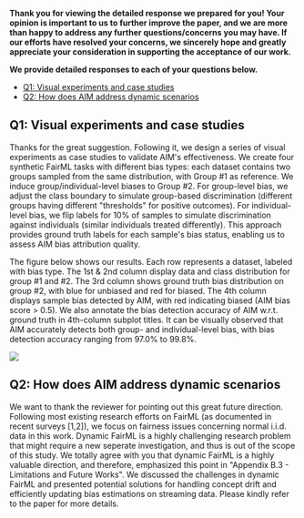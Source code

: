 **Thank you for viewing the detailed response we prepared for you! Your opinion is important to us to further improve the paper, and we are more than happy to address any further questions/concerns you may have. If our efforts have resolved your concerns, we sincerely hope and greatly appreciate your consideration in supporting the acceptance of our work.**

**We provide detailed responses to each of your questions below.**

- [Q1: Visual experiments and case studies](#q1-visual-experiments-and-case-studies)
- [Q2: How does AIM address dynamic scenarios](#q2-how-does-aim-address-dynamic-scenarios)

## Q1: Visual experiments and case studies

Thanks for the great suggestion. Following it, we design a series of visual experiments as case studies to validate AIM's effectiveness. We create four synthetic FairML tasks with different bias types: each dataset contains two groups sampled from the same distribution, with Group #1 as reference. We induce group/individual-level biases to Group #2. For group-level bias, we adjust the class boundary to simulate group-based discrimination (different groups having different "thresholds" for positive outcomes). For individual-level bias, we flip labels for 10% of samples to simulate discrimination against individuals (similar individuals treated differently). This approach provides ground truth labels for each sample's bias status, enabling us to assess AIM bias attribution quality.

The figure below shows our results. Each row represents a dataset, labeled with bias type. The 1st & 2nd column display data and class distribution for group #1 and #2. The 3rd column shows ground truth bias distribution on group #2, with blue for unbiased and red for biased. The 4th column displays sample bias detected by AIM, with red indicating biased (AIM bias score > 0.5). We also annotate the bias detection accuracy of AIM w.r.t. ground truth in 4th-column subplot titles. It can be visually observed that AIM accurately detects both group- and individual-level bias, with bias detection accuracy ranging from 97.0% to 99.8%.

![](https://tinyurl.com/3na87d7m)

## Q2: How does AIM address dynamic scenarios

We want to thank the reviewer for pointing out this great future direction. Following most existing research efforts on FairML (as documented in recent surveys [1,2]), we focus on fairness issues concerning normal i.i.d. data in this work. Dynamic FairML is a highly challenging research problem that might require a new seperate investigation, and thus is out of the scope of this study. We totally agree with you that dynamic FairML is a highly valuable direction, and therefore, emphasized this point in "Appendix B.3 - Limitations and Future Works". We discussed the challenges in dynamic FairML and presented potential solutions for handling concept drift and efficiently updating bias estimations on streaming data. Please kindly refer to the paper for more details.